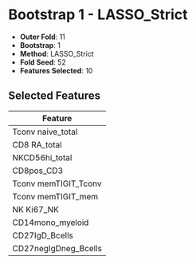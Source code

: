 # Bootstrap 1 - LASSO_Strict

- **Outer Fold**: 11
- **Bootstrap**: 1
- **Method**: LASSO_Strict
- **Fold Seed**: 52
- **Features Selected**: 10

## Selected Features

| Feature |
|---------|
| Tconv naive_total |
| CD8 RA_total |
| NKCD56hi_total |
| CD8pos_CD3 |
| Tconv memTIGIT_Tconv |
| Tconv memTIGIT_mem |
| NK Ki67_NK |
| CD14mono_myeloid |
| CD27IgD_Bcells |
| CD27negIgDneg_Bcells |
